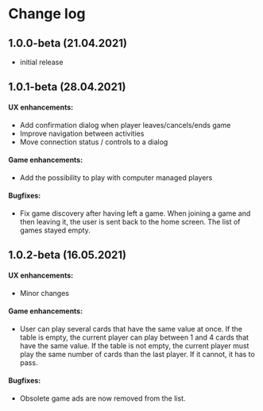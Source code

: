 # Change log

## 1.0.0-beta (21.04.2021)

- initial release

## 1.0.1-beta (28.04.2021)

#### UX enhancements:

- Add confirmation dialog when player leaves/cancels/ends game
- Improve navigation between activities
- Move connection status / controls to a dialog

#### Game enhancements:

- Add the possibility to play with computer managed players

#### Bugfixes:

- Fix game discovery after having left a game. When joining a game and then leaving it, the user is sent back to the home screen.
  The list of games stayed empty.

## 1.0.2-beta (16.05.2021)

#### UX enhancements:

- Minor changes

#### Game enhancements:

- User can play several cards that have the same value at once. If the table is empty, the current player can play between 1 and 4
  cards that have the same value. If the table is not empty, the current player must play the same number of cards than the last
  player. If it cannot, it has to pass.

#### Bugfixes:

- Obsolete game ads are now removed from the list.